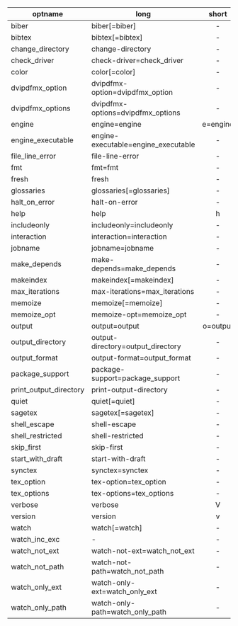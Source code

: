 | optname | long | short | default |
| ------- | ---- | :---: | ------- |
| biber | biber[=biber] | - | biber |
| bibtex | bibtex[=bibtex] | - | bibtex |
| change_directory | change-directory | - | - |
| check_driver | check-driver=check_driver | - | - |
| color | color[=color] | - | always |
| dvipdfmx_option | dvipdfmx-option=dvipdfmx_option | - | - |
| dvipdfmx_options | dvipdfmx-options=dvipdfmx_options | - | - |
| engine | engine=engine | e=engine | - |
| engine_executable | engine-executable=engine_executable | - | - |
| file_line_error | file-line-error | - | - |
| fmt | fmt=fmt | - | - |
| fresh | fresh | - | - |
| glossaries | glossaries[=glossaries] | - | makeindex:glo:gls:glg |
| halt_on_error | halt-on-error | - | - |
| help | help | h | - |
| includeonly | includeonly=includeonly | - | - |
| interaction | interaction=interaction | - | - |
| jobname | jobname=jobname | - | - |
| make_depends | make-depends=make_depends | - | - |
| makeindex | makeindex[=makeindex] | - | makeindex |
| max_iterations | max-iterations=max_iterations | - | - |
| memoize | memoize[=memoize] | - | perl |
| memoize_opt | memoize-opt=memoize_opt | - | - |
| output | output=output | o=output | - |
| output_directory | output-directory=output_directory | - | - |
| output_format | output-format=output_format | - | - |
| package_support | package-support=package_support | - | - |
| print_output_directory | print-output-directory | - | - |
| quiet | quiet[=quiet] | - | 1 |
| sagetex | sagetex[=sagetex] | - | sage |
| shell_escape | shell-escape | - | - |
| shell_restricted | shell-restricted | - | - |
| skip_first | skip-first | - | - |
| start_with_draft | start-with-draft | - | - |
| synctex | synctex=synctex | - | - |
| tex_option | tex-option=tex_option | - | - |
| tex_options | tex-options=tex_options | - | - |
| verbose | verbose | V | - |
| version | version | v | - |
| watch | watch[=watch] | - | auto |
| watch_inc_exc | - | - | - |
| watch_not_ext | watch-not-ext=watch_not_ext | - | - |
| watch_not_path | watch-not-path=watch_not_path | - | - |
| watch_only_ext | watch-only-ext=watch_only_ext | - | - |
| watch_only_path | watch-only-path=watch_only_path | - | - |
